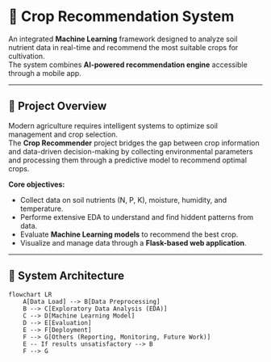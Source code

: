 # 🌾 Crop Recommendation System 

An integrated **Machine Learning** framework designed to analyze soil nutrient data in real-time and recommend the most suitable crops for cultivation.  
The system combines **AI-powered recommendation engine** accessible through a mobile app.

---

## 🚀 Project Overview

Modern agriculture requires intelligent systems to optimize soil management and crop selection.  
The **Crop Recommender** project bridges the gap between crop information and data-driven decision-making by collecting environmental parameters and processing them through a predictive model to recommend optimal crops.

**Core objectives:**
- Collect data on soil nutrients (N, P, K), moisture, humidity, and temperature.
- Performe extensive EDA to understand and find hiddent patterns from data.
- Evaluate **Machine Learning models** to recommend the best crop.
- Visualize and manage data through a **Flask-based web application**.

---

## 🧠 System Architecture

```mermaid
flowchart LR
    A[Data Load] --> B[Data Preprocessing]
    B --> C[Exploratory Data Analysis (EDA)]
    C --> D[Machine Learning Model]
    D --> E[Evaluation]
    E --> F[Deployment]
    F --> G[Others (Reporting, Monitoring, Future Work)]
    E -- If results unsatisfactory --> B
    F --> G